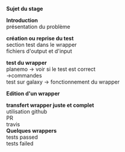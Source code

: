 
**Sujet du stage**

**Introduction**  
	présentation du problème  



**création ou reprise du test**  
	section test dans le wrapper  
	fichiers d'output et d'input  

**test du wrapper**  
	planemo → voir si le test est correct  
		→commandes  
	test sur galaxy → fonctionnement du wrapper  


**Edition d'un wrapper**  

**transfert wrapper juste et complet**  
	utilisation github  
	PR  
	travis  
**Quelques wrappers**  
	tests passed  
	tests failed  
